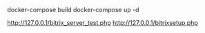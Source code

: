 docker-compose build
docker-compose up -d

http://127.0.0.1/bitrix_server_test.php
http://127.0.0.1/bitrixsetup.php
